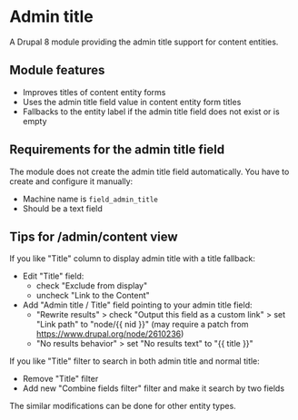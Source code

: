 # Admin title

A Drupal 8 module providing the admin title support for content entities.

## Module features

- Improves titles of content entity forms
- Uses the admin title field value in content entity form titles
- Fallbacks to the entity label if the admin title field does not exist or is empty

## Requirements for the admin title field

The module does not create the admin title field automatically. You have to create and configure it manually:

- Machine name is `field_admin_title`
- Should be a text field

## Tips for /admin/content view

If you like "Title" column to display admin title with a title fallback:

- Edit "Title" field:
  - check "Exclude from display"
  - uncheck "Link to the Content"
- Add "Admin title / Title" field pointing to your admin title field:
  - "Rewrite results" > check "Output this field as a custom link" > set "Link path" to "node/{{ nid }}" (may require a patch from https://www.drupal.org/node/2610236)
  - "No results behavior" > set "No results text" to "{{ title }}"

If you like "Title" filter to search in both admin title and normal title:

- Remove "Title" filter
- Add new "Combine fields filter" filter and make it search by two fields

The similar modifications can be done for other entity types.
